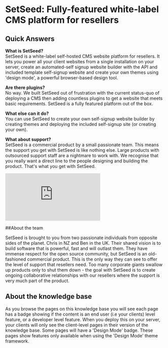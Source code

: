 # SetSeed: Fully-featured white-label CMS platform for resellers

## Quick Answers

<span class="highlight">**What is SetSeed?**  
SetSeed is a white-label self-hosted CMS website platform for resellers. It lets you power all your client websites from a single installation on your server, create an automated-self signup website builder with the API and included template self-signup website and create your own themes using 'design mode', a powerful browser-based design tool.</span>

**Are there plugins?**  
No way. We built SetSeed out of frustration with the current status-quo of deploying a CMS then adding countless plugins to get a website that meets basic requirements. SetSeed is a fully featured platform out of the box.

**What else can it do?**  
You can use SetSeed to create your own self-signup website builder by creating themes and deploying the included self-signup site (or creating your own).

**What about support?**  
SetSeed is a commercial product by a small passionate team. This means the support you get with SetSeed is like nothing else. Large products with outsourced support staff are a nightmare to work with. We recognise that you really want a direct line to the people designing and building the product. That's what you get with SetSeed. 

<div class='embed-container'><iframe src='https://www.youtube.com/embed/gonOV-fHfwc' frameborder='0' allowfullscreen></iframe></div>

##About the team

SetSeed is brought to you from two passionate individuals from opposite sides of the planet. Chris in NZ and Ben in the UK. Their shared vision is to build software that is powerful, fast and will outlast them. They have immense respect for the open source community, but SetSeed is an old-fashioned commercial product. This is the only way they can see to offer the level of support that resellers need. Too many corporate giants swallow up products only to shut them down - the goal with SetSeed is to create ongoing collaborative relationships with our resellers where the support is very much part of the product.

## About the knowledge base

As you browse the pages on this knowledge base you will see each page has a badge showing if the content is an end user (i.e your clients) level feature, or a developer level feature. When you deploy this on your server, your clients will only see the client-level pages in their version of the knowledge base. Some pages will have a 'Design Mode' badge. These pages show features only available when using the 'Design Mode' theme framework.


